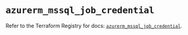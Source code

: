 # `azurerm_mssql_job_credential`

Refer to the Terraform Registry for docs: [`azurerm_mssql_job_credential`](https://registry.terraform.io/providers/hashicorp/azurerm/3.107.0/docs/resources/mssql_job_credential).
